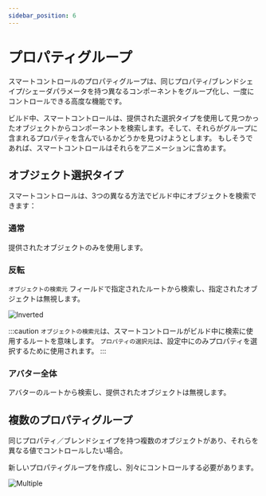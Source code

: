 ```yaml
---
sidebar_position: 6
---
```


# プロパティグループ

スマートコントロールのプロパティグループは、同じプロパティ/ブレンドシェイプ/シェーダパラメータを持つ異なるコンポーネントをグループ化し、一度にコントロールできる高度な機能です。

ビルド中、スマートコントロールは、提供された選択タイプを使用して見つかったオブジェクトからコンポーネントを検索します。そして、それらがグループに含まれるプロパティを含んでいるかどうかを見つけようとします。
もしそうであれば、スマートコントロールはそれらをアニメーションに含めます。

## オブジェクト選択タイプ

スマートコントロールは、3つの異なる方法でビルド中にオブジェクトを検索できます：

### 通常

提供されたオブジェクトのみを使用します。

### 反転

`オブジェクトの検索元` フィールドで指定されたルートから検索し、指定されたオブジェクトは無視します。

![Inverted](/img/smartcontrol-propgps-inverted.PNG)

:::caution
`オブジェクトの検索元`は、スマートコントロールがビルド中に検索に使用するルートを意味します。 `プロパティの選択元`は、設定中にのみプロパティを選択するために使用されます。
:::

### アバター全体

アバターのルートから検索し、提供されたオブジェクトは無視します。

## 複数のプロパティグループ

同じプロパティ／ブレンドシェイプを持つ複数のオブジェクトがあり、それらを異なる値でコントロールしたい場合。

新しいプロパティグループを作成し、別々にコントロールする必要があります。

![Multiple](/img/smartcontrol-propgps-multi.PNG)
